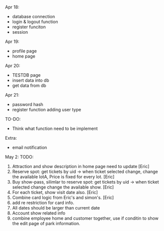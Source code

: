 Apr 18:
- database connection
- login & logout function
- register funciton
- session 

Apr 19:
- profile page
- home page

Apr 20:
- TESTDB page
- insert data into db
- get data from db

Apr 21:
- password hash
- register function adding user type


TO-DO:
- Think what function need to be implement


Extra:
- email notification

May 2:
TODO:
1. Attraction and show description in home page need to update [Eric]
2. Reserve spot: get tickets by uid -> when ticket selected change, change the available lotA, Price is fixed for every lot. [Eric]
2. Buy show-pass, silimlar to reserve spot: get tickets by uid -> when ticket selected change change the available show. [Eric]
3. For each ticket, show visit date also. [Eric]
4. Combine card logic from Eric's and simon's. [Eric]
5. add re restriction for card info.
6. All dates should be larger than current date
7. Account show related info
8. combine employee home and customer together, use if conditin to show the edit page of park information.
